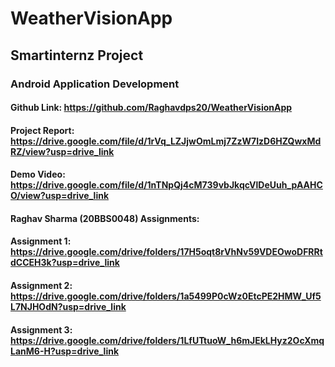 # WeatherVisionApp
## Smartinternz Project
### Android Application Development


#### Github Link: https://github.com/Raghavdps20/WeatherVisionApp
#### Project Report: https://drive.google.com/file/d/1rVq_LZJjwOmLmj7ZzW7IzD6HZQwxMdRZ/view?usp=drive_link
#### Demo Video: https://drive.google.com/file/d/1nTNpQj4cM739vbJkqcVlDeUuh_pAAHCO/view?usp=drive_link

#### Raghav Sharma (20BBS0048) Assignments:
#### Assignment 1: https://drive.google.com/drive/folders/17H5oqt8rVhNv59VDEOwoDFRRtdCCEH3k?usp=drive_link 
#### Assignment 2: https://drive.google.com/drive/folders/1a5499P0cWz0EtcPE2HMW_Uf5L7NJHOdN?usp=drive_link
#### Assignment 3: https://drive.google.com/drive/folders/1LfUTtuoW_h6mJEkLHyz2OcXmqLanM6-H?usp=drive_link
